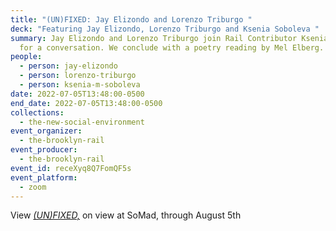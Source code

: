 ```yaml
---
title: "(UN)FIXED: Jay Elizondo and Lorenzo Triburgo "
deck: "Featuring Jay Elizondo, Lorenzo Triburgo and Ksenia Soboleva "
summary: Jay Elizondo and Lorenzo Triburgo join Rail Contributor Ksenia Soboleva
  for a conversation. We conclude with a poetry reading by Mel Elberg.
people:
  - person: jay-elizondo
  - person: lorenzo-triburgo
  - person: ksenia-m-soboleva
date: 2022-07-05T13:48:00-0500
end_date: 2022-07-05T13:48:00-0500
collections:
  - the-new-social-environment
event_organizer:
  - the-brooklyn-rail
event_producer:
  - the-brooklyn-rail
event_id: receXyq8Q7FomQF5s
event_platform:
  - zoom
---
```

View *[(UN)FIXED,](https://somad.nyc/exhibitions/unfixed)* on view at SoMad, through August 5th